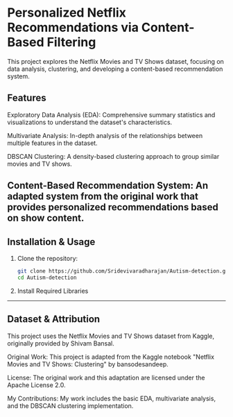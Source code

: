 # Personalized Netflix Recommendations via Content-Based Filtering
This project explores the Netflix Movies and TV Shows dataset, focusing on data analysis, clustering, and developing a content-based recommendation system.

## Features 
Exploratory Data Analysis (EDA): Comprehensive summary statistics and visualizations to understand the dataset's characteristics.

Multivariate Analysis: In-depth analysis of the relationships between multiple features in the dataset.

DBSCAN Clustering: A density-based clustering approach to group similar movies and TV shows.

Content-Based Recommendation System: An adapted system from the original work that provides personalized recommendations based on show content.
---

## Installation & Usage 
1. Clone the repository:
   ```bash
   git clone https://github.com/Sridevivaradharajan/Autism-detection.git
   cd Autism-detection
2. Install Required Libraries
---

## Dataset & Attribution 
This project uses the Netflix Movies and TV Shows dataset from Kaggle, originally provided by Shivam Bansal.

Original Work: This project is adapted from the Kaggle notebook "Netflix Movies and TV Shows: Clustering" by bansodesandeep.

License: The original work and this adaptation are licensed under the Apache License 2.0.

My Contributions: My work includes the basic EDA, multivariate analysis, and the DBSCAN clustering implementation.
